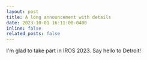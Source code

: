 ```yaml
---
layout: post
title: A long announcement with details
date: 2023-10-01 16:11:00-0400
inline: false
related_posts: false
---
```

I'm glad to take part in IROS 2023. Say hello to Detroit!
